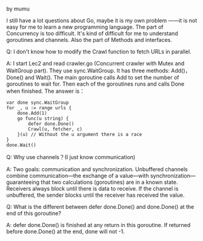 by mumu


I still have a lot questions about Go, maybe it is my own problem
——it is not easy for me to learn a new programming language. 
The part of Concurrency is too difficult. It's kind of difficult for 
me to understand goroutines and channels. Also the part of Methods
and interfaces.

Q: I don't know how to modify the Crawl function to fetch URLs in 
parallel. 

A: I start Lec2 and read crawler.go (Concurrent crawler with Mutex 
and WaitGroup part). They use sync.WaitGroup. It has three methods: 
Add()，Done() and Wait(). The main goroutine calls Add to set the 
number of goroutines to wait for. Then each of the goroutines runs 
and calls Done when finished.
The answer is：

	var done sync.WaitGroup
	for _, u := range urls {
		done.Add(1)
		go func(u string) {
			defer done.Done()
			Crawl(u, fetcher, c)
		}(u) // Without the u argument there is a race
	}
	done.Wait()

Q: Why use channels？(I just know communication)

A: Two goals: communication and synchronization.
Unbuffered channels combine communication—the exchange of a value—with 
synchronization—guaranteeing that two calculations (goroutines) are in
a known state.
Receivers always block until there is data to receive. If the channel 
is unbuffered, the sender blocks until the receiver has received the 
value. 

Q: What is the different between defer done.Done() and done.Done() at 
the end of this goroutine?

A: defer done.Done() is finished at any return in this goroutine.
If returned before done.Done() at the end, done will not -1.
